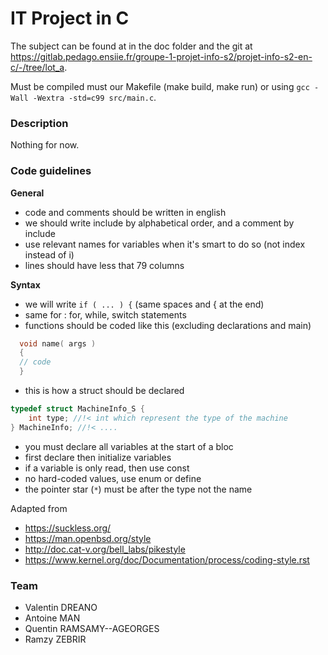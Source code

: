 # IT Project in C

The subject can be found
at in the doc folder and the git
at https://gitlab.pedago.ensiie.fr/groupe-1-projet-info-s2/projet-info-s2-en-c/-/tree/lot_a.

Must be compiled must our Makefile (make build,
make run) or using ``gcc -Wall -Wextra -std=c99 src/main.c``.

### Description

Nothing for now.

### Code guidelines

**General**
* code and comments should be written in english
* we should write include by alphabetical order, and a comment by include
* use relevant names for variables when it's smart to do so (not index instead of i)
* lines should have less that 79 columns

**Syntax**
* we will write `if ( ... ) {` (same spaces and { at the end)
* same for : for, while, switch statements
* functions should be coded like this (excluding declarations and main)
```c
  void name( args )
  {
  // code
  }  
  ```
* this is how a struct should be declared
```c
typedef struct MachineInfo_S {
    int type; //!< int which represent the type of the machine
} MachineInfo; //!< ....
```
* you must declare all variables at the start of a bloc
* first declare then initialize variables
* if a variable is only read, then use const
* no hard-coded values, use enum or define
* the pointer star (`*`) must be after the type not the name

Adapted from
* https://suckless.org/
* https://man.openbsd.org/style
* http://doc.cat-v.org/bell_labs/pikestyle
* https://www.kernel.org/doc/Documentation/process/coding-style.rst

### Team

* Valentin DREANO
* Antoine MAN
* Quentin RAMSAMY--AGEORGES 
*  Ramzy ZEBRIR